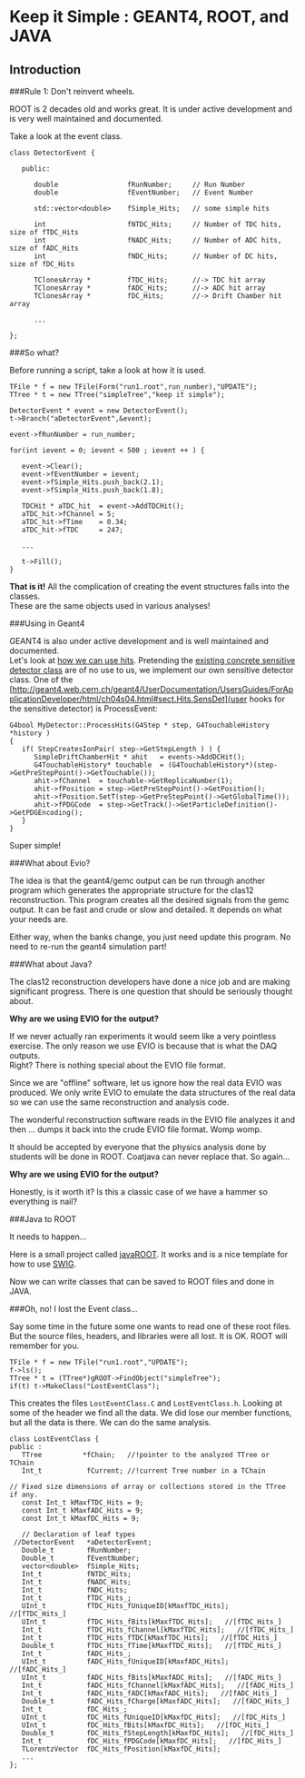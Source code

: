 Keep it Simple : GEANT4, ROOT, and JAVA
=======================================

Introduction
------------

###Rule 1: Don't reinvent wheels.

ROOT is 2 decades old and works great. It is under active development and is 
very well maintained and documented.

Take a look at the event class.

    class DetectorEvent {
    
       public:
    
          double                 fRunNumber;     // Run Number
          double                 fEventNumber;   // Event Number
    
          std::vector<double>    fSimple_Hits;   // some simple hits
    
          int                    fNTDC_Hits;     // Number of TDC hits, size of fTDC_Hits
          int                    fNADC_Hits;     // Number of ADC hits, size of fADC_Hits
          int                    fNDC_Hits;      // Number of DC hits, size of fDC_Hits
    
          TClonesArray *         fTDC_Hits;      //-> TDC hit array 
          TClonesArray *         fADC_Hits;      //-> ADC hit array 
          TClonesArray *         fDC_Hits;       //-> Drift Chamber hit array 

          ...

    };

###So what?

Before running a script, take a look at how it is used.

    TFile * f = new TFile(Form("run1.root",run_number),"UPDATE");
    TTree * t = new TTree("simpleTree","keep it simple");

    DetectorEvent * event = new DetectorEvent();
    t->Branch("aDetectorEvent",&event);

    event->fRunNumber = run_number;
 
    for(int ievent = 0; ievent < 500 ; ievent ++ ) {
 
       event->Clear();
       event->fEventNumber = ievent;
       event->fSimple_Hits.push_back(2.1);
       event->fSimple_Hits.push_back(1.8);
 
       TDCHit * aTDC_hit  = event->AddTDCHit();
       aTDC_hit->fChannel = 5;
       aTDC_hit->fTime    = 0.34;
       aTDC_hit->fTDC     = 247;

       ...

       t->Fill();
    }

**That is it!**
All the complication of creating the event structures falls into the classes.  
These are the same objects used in various analyses! 

###Using in Geant4


GEANT4 is also under active development and is well maintained and documented.  
Let's look at [how we can use 
hits](http://geant4.web.cern.ch/geant4/UserDocumentation/UsersGuides/ForApplicationDeveloper/html/ch04s04.html).
Pretending the [existing concrete sensitive detector 
class](http://geant4.web.cern.ch/geant4/UserDocumentation/UsersGuides/ForApplicationDeveloper/html/ch04s04.html#sect.Hits.G4VPrim) 
are of no use to us, we implement our own sensitive detector class. One of the 
[http://geant4.web.cern.ch/geant4/UserDocumentation/UsersGuides/ForApplicationDeveloper/html/ch04s04.html#sect.Hits.SensDet](user 
hooks for the sensitive detector) is ProcessEvent:

    G4bool MyDetector::ProcessHits(G4Step * step, G4TouchableHistory *history )
    {
       if( StepCreatesIonPair( step->GetStepLength ) ) {
          SimpleDriftChamberHit * ahit   = events->AddDCHit();
          G4TouchableHistory* touchable  = (G4TouchableHistory*)(step->GetPreStepPoint()->GetTouchable());
          ahit->fChannel  = touchable->GetReplicaNumber(1);
          ahit->fPosition = step->GetPreStepPoint()->GetPosition();
          ahit->fPosition.SetT(step->GetPreStepPoint()->GetGlobalTime());
          ahit->fPDGCode  = step->GetTrack()->GetParticleDefinition()->GetPDGEncoding();
       }
    }

Super simple!

###What about Evio?

The idea is that the geant4/gemc output can be run through another program 
which generates the appropriate structure for the clas12 reconstruction. This 
program creates all the desired signals from the gemc output. It can be fast 
and crude or slow and detailed. It depends on what your needs are.

Either way, when the banks change, you just need update this program. No need 
to re-run the geant4 simulation part!


###What about Java?

The clas12 reconstruction developers have done a nice job and are making 
significant progress. There is one question that should be seriously thought 
about. 

**Why are we using EVIO for the output?**

If we never actually ran experiments it would seem like a very pointless 
exercise. The only reason we use EVIO is because that is what the DAQ outputs.  
Right? There is nothing special about the EVIO file format. 

Since we are "offline" software, let us ignore how the real data EVIO was 
produced. We only write EVIO to emulate the data structures of the real data so 
we can use the same reconstruction and analysis code.

The wonderful reconstruction software reads in the EVIO file analyzes it and 
then ...  dumps it back into the crude EVIO file format. Womp womp.

It should be accepted by everyone that the physics analysis done by students 
will be done in ROOT.  Coatjava can never replace that. So again... 

**Why are we using EVIO for the output?**

Honestly, is it worth it? Is this a classic case of we have a hammer so 
everything is nail?

###Java to ROOT

It needs to happen...

Here is a small project called 
[javaROOT](https://confluence.slac.stanford.edu/display/ilc/javaROOT).  It 
works and is a nice template for how to use 
[SWIG](http://www.swig.org/Doc1.3/Java.html).

Now we can write classes that can be saved to ROOT files and done in JAVA. 



###Oh, no! I lost the Event class...

Say some time in the future some one wants to read one of these root files. But 
the source files, headers, and libraries were all lost. It is OK. ROOT will 
remember for you.

    TFile * f = new TFile("run1.root","UPDATE");
    f->ls();
    TTree * t = (TTree*)gROOT->FindObject("simpleTree");
    if(t) t->MakeClass("LostEventClass");

This creates the files <code>LostEventClass.C</code> and 
<code>LostEventClass.h</code>. Looking at some of the header we find all the 
data. We did lose our member functions, but all the data is there.  We can do 
the same analysis.

    class LostEventClass {
    public :
       TTree          *fChain;   //!pointer to the analyzed TTree or TChain
       Int_t           fCurrent; //!current Tree number in a TChain
    
    // Fixed size dimensions of array or collections stored in the TTree if any.
       const Int_t kMaxfTDC_Hits = 9;
       const Int_t kMaxfADC_Hits = 9;
       const Int_t kMaxfDC_Hits = 9;
    
       // Declaration of leaf types
     //DetectorEvent   *aDetectorEvent;
       Double_t        fRunNumber;
       Double_t        fEventNumber;
       vector<double>  fSimple_Hits;
       Int_t           fNTDC_Hits;
       Int_t           fNADC_Hits;
       Int_t           fNDC_Hits;
       Int_t           fTDC_Hits_;
       UInt_t          fTDC_Hits_fUniqueID[kMaxfTDC_Hits];   //[fTDC_Hits_]
       UInt_t          fTDC_Hits_fBits[kMaxfTDC_Hits];   //[fTDC_Hits_]
       Int_t           fTDC_Hits_fChannel[kMaxfTDC_Hits];   //[fTDC_Hits_]
       Int_t           fTDC_Hits_fTDC[kMaxfTDC_Hits];   //[fTDC_Hits_]
       Double_t        fTDC_Hits_fTime[kMaxfTDC_Hits];   //[fTDC_Hits_]
       Int_t           fADC_Hits_;
       UInt_t          fADC_Hits_fUniqueID[kMaxfADC_Hits];   //[fADC_Hits_]
       UInt_t          fADC_Hits_fBits[kMaxfADC_Hits];   //[fADC_Hits_]
       Int_t           fADC_Hits_fChannel[kMaxfADC_Hits];   //[fADC_Hits_]
       Int_t           fADC_Hits_fADC[kMaxfADC_Hits];   //[fADC_Hits_]
       Double_t        fADC_Hits_fCharge[kMaxfADC_Hits];   //[fADC_Hits_]
       Int_t           fDC_Hits_;
       UInt_t          fDC_Hits_fUniqueID[kMaxfDC_Hits];   //[fDC_Hits_]
       UInt_t          fDC_Hits_fBits[kMaxfDC_Hits];   //[fDC_Hits_]
       Double_t        fDC_Hits_fStepLength[kMaxfDC_Hits];   //[fDC_Hits_]
       Int_t           fDC_Hits_fPDGCode[kMaxfDC_Hits];   //[fDC_Hits_]
       TLorentzVector  fDC_Hits_fPosition[kMaxfDC_Hits];
       ...
    };

